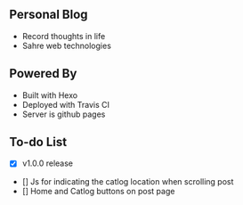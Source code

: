 ## Personal Blog
 - Record thoughts in life
 - Sahre web technologies

## Powered By
- Built with Hexo
- Deployed with Travis CI
- Server is github pages

## To-do List
- [X] v1.0.0 release
- [] Js for indicating the catlog location when scrolling post
- [] Home and Catlog buttons on post page
